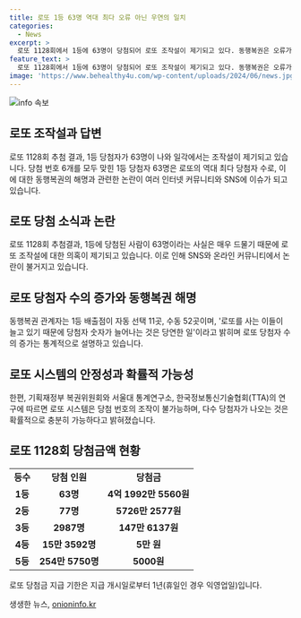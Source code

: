 ```yaml
---
title: 로또 1등 63명 역대 최다 오류 아닌 우연의 일치
categories:
  - News
excerpt: >
  로또 1128회에서 1등에 63명이 당첨되어 로또 조작설이 제기되고 있다. 동행복권은 오류가 아니라 우연의 일치라고 주장했지만 사람들은 이에 의문을 제기하고 있다. 전문가들은 다수 당첨은 확률적으로 가능하다고 주장하고 있지만, 이에 대한 의혹은 여전히 남아있다. 동행복권은 당첨자 수가 늘어나는 것은 로또를 사는 사람들이 늘어난 결과라고 설명하고 있다. 이와 관련하여 기획재정부 복권위원회는 로또 시스템이 조작 불가능하고 다수의 당첨 가능성은 충분히 있다고 밝혔다.
feature_text: >
  로또 1128회에서 1등에 63명이 당첨되어 로또 조작설이 제기되고 있다. 동행복권은 오류가 아니라 우연의 일치라고 주장했지만 사람들은 이에 의문을 제기하고 있다. 전문가들은 다수 당첨은 확률적으로 가능하다고 주장하고 있지만, 이에 대한 의혹은 여전히 남아있다. 동행복권은 당첨자 수가 늘어나는 것은 로또를 사는 사람들이 늘어난 결과라고 설명하고 있다. 이와 관련하여 기획재정부 복권위원회는 로또 시스템이 조작 불가능하고 다수의 당첨 가능성은 충분히 있다고 밝혔다.
image: 'https://www.behealthy4u.com/wp-content/uploads/2024/06/news.jpg'
---
```


<p><img src="https://www.behealthy4u.com/wp-content/uploads/2024/06/news.jpg" alt="info 속보" /></p>

<p><b><h2 data-ke-size="size26">로또 조작설과 답변</h2></b></p>

<p data-ke-size="size16">로또 1128회 추첨 결과, 1등 당첨자가 63명이 나와 일각에서는 조작설이 제기되고 있습니다. 당첨 번호 6개를 모두 맞힌 1등 당첨자 63명은 로또의 역대 최다 당첨자 수로, 이에 대한 동행복권의 해명과 관련한 논란이 여러 인터넷 커뮤니티와 SNS에 이슈가 되고 있습니다.</p>

<p><b><h2 data-ke-size="size24">로또 당첨 소식과 논란</h2></b></p>

<p data-ke-size="size16">로또 1128회 추첨결과, 1등에 당첨된 사람이 63명이라는 사실은 매우 드물기 때문에 로또 조작설에 대한 의혹이 제기되고 있습니다. 이로 인해 SNS와 온라인 커뮤니티에서 논란이 불거지고 있습니다.</p>

<p><b><h2 data-ke-size="size24">로또 당첨자 수의 증가와 동행복권 해명</h2></b></p>

<p data-ke-size="size16">동행복권 관계자는 1등 배출점이 자동 선택 11곳, 수동 52곳이며, '로또를 사는 이들이 늘고 있기 때문에 당첨자 숫자가 늘어나는 것은 당연한 일'이라고 밝히며 로또 당첨자 수의 증가는 통계적으로 설명하고 있습니다.</p>

<p><b><h2 data-ke-size="size24">로또 시스템의 안정성과 확률적 가능성</h2></b></p>

<p data-ke-size="size16">한편, 기획재정부 복권위원회와 서울대 통계연구소, 한국정보통신기술협회(TTA)의 연구에 따르면 로또 시스템은 당첨 번호의 조작이 불가능하며, 다수 당첨자가 나오는 것은 확률적으로 충분히 가능하다고 밝혀졌습니다.</p>

<p><b><h2 data-ke-size="size24">로또 1128회 당첨금액 현황</h2></b></p>

<table>
    <tr>
        <td style="text-align: center; height: 17px;"><b>등수</b></td>
        <td style="text-align: center; height: 17px;"><b>당첨 인원</b></td>
        <td style="text-align: center; height: 17px;"><b>당첨금</b></td>
    </tr>
    <tr>
        <td style="text-align: center; height: 17px;"><b>1등</b></td>
        <td style="text-align: center; height: 17px;"><b>63명</b></td>
        <td style="text-align: center; height: 17px;"><b>4억 1992만 5560원</b></td>
    </tr>
    <tr>
        <td style="text-align: center; height: 17px;"><b>2등</b></td>
        <td style="text-align: center; height: 17px;"><b>77명</b></td>
        <td style="text-align: center; height: 17px;"><b>5726만 2577원</b></td>
    </tr>
    <tr>
        <td style="text-align: center; height: 17px;"><b>3등</b></td>
        <td style="text-align: center; height: 17px;"><b>2987명</b></td>
        <td style="text-align: center; height: 17px;"><b>147만 6137원</b></td>
    </tr>
    <tr>
        <td style="text-align: center; height: 17px;"><b>4등</b></td>
        <td style="text-align: center; height: 17px;"><b>15만 3592명</b></td>
        <td style="text-align: center; height: 17px;"><b>5만 원</b></td>
    </tr>
    <tr>
        <td style="text-align: center; height: 17px;"><b>5등</b></td>
        <td style="text-align: center; height: 17px;"><b>254만 5750명</b></td>
        <td style="text-align: center; height: 17px;"><b>5000원</b></td>
    </tr>
</table>

<p data-ke-size="size16">로또 당첨금 지급 기한은 지급 개시일로부터 1년(휴일인 경우 익영업일)입니다.</p>
생생한 뉴스, <a href="https://onioninfo.kr" rel="dofollow">onioninfo.kr</a>


